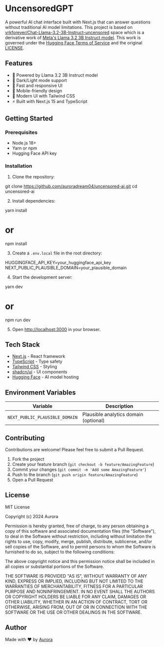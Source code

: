 # UncensoredGPT

A powerful AI chat interface built with Next.js that can answer questions without traditional AI model limitations.
This project is based on [vrkforever/Chat-Llama-3.2-3B-Instruct-uncensored](https://huggingface.co/spaces/vrkforever/Chat-Llama-3.2-3B-Instruct-uncensored) space which
is a derivative work of [Meta's Llama 3.2 3B Instruct model](https://huggingface.co/meta-llama/Meta-Llama-3.2-3B-Instruct).
This work is governed under the [Hugging Face Terms of Service](https://huggingface.co/terms) and the original [LICENSE](https://github.com/meta-llama/llama-models/blob/main/models/llama3_2/LICENSE).

## Features

- 🤖 Powered by Llama 3.2 3B Instruct model
- 🌙 Dark/Light mode support
- 💨 Fast and responsive UI
- 📱 Mobile-friendly design
- 🎨 Modern UI with Tailwind CSS
- ⚡ Built with Next.js 15 and TypeScript

## Getting Started

### Prerequisites

- Node.js 18+ 
- Yarn or npm
- Hugging Face API key

### Installation

1. Clone the repository:

git clone https://github.com/auroradream04/uncensored-ai.git
cd uncensored-ai

2. Install dependencies:

yarn install
# or
npm install

3. Create a `.env.local` file in the root directory:

HUGGINGFACE_API_KEY=your_huggingface_api_key
NEXT_PUBLIC_PLAUSIBLE_DOMAIN=your_plausible_domain

4. Start the development server:

yarn dev
# or
npm run dev

5. Open [http://localhost:3000](http://localhost:3000) in your browser.

## Tech Stack

- [Next.js](https://nextjs.org/) - React framework
- [TypeScript](https://www.typescriptlang.org/) - Type safety
- [Tailwind CSS](https://tailwindcss.com/) - Styling
- [shadcn/ui](https://ui.shadcn.com/) - UI components
- [Hugging Face](https://huggingface.co/) - AI model hosting

## Environment Variables

| Variable | Description |
|----------|-------------|
| `NEXT_PUBLIC_PLAUSIBLE_DOMAIN` | Plausible analytics domain (optional) |

## Contributing

Contributions are welcome! Please feel free to submit a Pull Request.

1. Fork the project
2. Create your feature branch (`git checkout -b feature/AmazingFeature`)
3. Commit your changes (`git commit -m 'Add some AmazingFeature'`)
4. Push to the branch (`git push origin feature/AmazingFeature`)
5. Open a Pull Request

## License

MIT License

Copyright (c) 2024 Aurora

Permission is hereby granted, free of charge, to any person obtaining a copy
of this software and associated documentation files (the "Software"), to deal
in the Software without restriction, including without limitation the rights
to use, copy, modify, merge, publish, distribute, sublicense, and/or sell
copies of the Software, and to permit persons to whom the Software is
furnished to do so, subject to the following conditions:

The above copyright notice and this permission notice shall be included in all
copies or substantial portions of the Software.

THE SOFTWARE IS PROVIDED "AS IS", WITHOUT WARRANTY OF ANY KIND, EXPRESS OR
IMPLIED, INCLUDING BUT NOT LIMITED TO THE WARRANTIES OF MERCHANTABILITY,
FITNESS FOR A PARTICULAR PURPOSE AND NONINFRINGEMENT. IN NO EVENT SHALL THE
AUTHORS OR COPYRIGHT HOLDERS BE LIABLE FOR ANY CLAIM, DAMAGES OR OTHER
LIABILITY, WHETHER IN AN ACTION OF CONTRACT, TORT OR OTHERWISE, ARISING FROM,
OUT OF OR IN CONNECTION WITH THE SOFTWARE OR THE USE OR OTHER DEALINGS IN THE
SOFTWARE.

## Author

Made with ❤️ by [Aurora](https://alvinchang.dev)